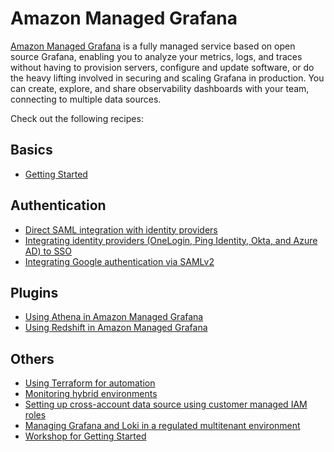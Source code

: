 # Amazon Managed Grafana

[Amazon Managed Grafana][amg-main] is a fully managed service based on open 
source Grafana, enabling you to analyze your metrics, logs, and traces without
having to provision servers, configure and update software, or do the heavy 
lifting involved in securing and scaling Grafana in production. You can create,
explore, and share observability dashboards with your team, connecting to
multiple data sources.

Check out the following recipes:

## Basics

- [Getting Started][amg-gettingstarted]

## Authentication

- [Direct SAML integration with identity providers][amg-saml]
- [Integrating identity providers (OneLogin, Ping Identity, Okta, and Azure AD) to SSO][amg-idps]
- [Integrating Google authentication via SAMLv2][amg-google-idps]

## Plugins

- [Using Athena in Amazon Managed Grafana][amg-plugin-athena]
- [Using Redshift in Amazon Managed Grafana][amg-plugin-redshift]

## Others

- [Using Terraform for automation][amg-tf-automation]
- [Monitoring hybrid environments][amg-hybridenvs]
- [Setting up cross-account data source using customer managed IAM roles][amg-xacc-ds]
- [Managing Grafana and Loki in a regulated multitenant environment][grafana-loki-regenv]
- [Workshop for Getting Started][amg-oow]

[amg-main]: https://aws.amazon.com/grafana/
[amg-gettingstarted]: https://aws.amazon.com/blogs/mt/amazon-managed-grafana-getting-started/
[amg-saml]: https://aws.amazon.com/blogs/mt/amazon-managed-grafana-supports-direct-saml-integration-with-identity-providers/
[amg-google-idps]: recipes/amg-google-auth-saml.md
[amg-idps]: https://aws.amazon.com/blogs/opensource/integrating-identity-providers-such-as-onelogin-ping-identity-okta-and-azure-ad-to-sso-into-aws-managed-service-for-grafana/
[amg-hybridenvs]: https://aws.amazon.com/blogs/mt/monitoring-hybrid-environments-using-amazon-managed-service-for-grafana/
[amg-xacc-ds]: https://aws.amazon.com/blogs/opensource/setting-up-amazon-managed-grafana-cross-account-data-source-using-customer-managed-iam-roles/
[grafana-loki-regenv]: https://aws.amazon.com/blogs/opensource/how-to-manage-grafana-and-loki-in-a-regulated-multitenant-environment/
[amg-oow]: https://observability.workshop.aws/en/amg.html
[amg-tf-automation]: recipes/amg-automation-tf.md
[amg-plugin-athena]: recipes/amg-athena-plugin.md
[amg-plugin-redshift]: recipes/amg-redshift-plugin.md

